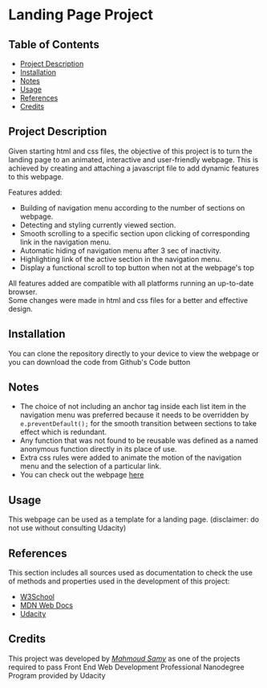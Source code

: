 # Landing Page Project

## Table of Contents

* [Project Description](#Project_Description)
* [Installation](#Installation)
* [Notes](#Notes)
* [Usage](#Usage)
* [References](#References)
* [Credits](#Credits)

## Project Description

Given starting html and css files, the objective of this project is to turn the landing page to an animated, interactive and user-friendly  webpage. This is achieved by creating and attaching a javascript file to add dynamic features to this webpage. 

Features added:

* Building of navigation menu according to the number of sections on webpage.
* Detecting and styling currently viewed section.
* Smooth scrolling to a specific section upon clicking of corresponding link in the navigation menu.
* Automatic hiding of navigation menu after 3 sec of inactivity.
* Highlighting link of the active section in the navigation menu.
* Display a functional scroll to top button when not at the webpage's top

All features added are compatible with all platforms running an up-to-date browser.  
Some changes were made in html and css files for a better and effective design.

## Installation

You can clone the repository directly to your device to view the webpage or you can download the code from Github's Code button

## Notes

* The choice of not including an anchor tag inside each list item in the navigation menu was preferred because it needs to be overridden by
 ```e.preventDefault();``` for the smooth transition between sections to take effect which is redundant.
* Any function that was not found to be reusable was defined as a named anonymous function directly in its place of use.
* Extra css rules were added to animate the motion of the navigation menu and the selection of a particular link.
* You can check out the webpage [here](https://mahmoudsamy1452.github.io/Landing-Page/)

## Usage

This webpage can be used as a template for a landing page. (disclaimer: do not use without consulting Udacity)

## References

This section includes all sources used as documentation to check the use of methods and properties used in the development of this project:

* [W3School](https://www.w3schools.com/)
* [MDN Web Docs](https://developer.mozilla.org/en-US/)
* [Udacity](https://www.udacity.com/)

## Credits

This project was developed by *[Mahmoud Samy](https://github.com/MahmoudSamy1452)* as one of the projects required to pass Front End Web Development Professional Nanodegree Program provided by Udacity
